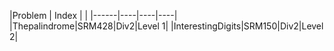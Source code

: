 |Problem | Index | | 
|------|----|----|----|
|Thepalindrome|SRM428|Div2|Level 1|
|InterestingDigits|SRM150|Div2|Level 2|
